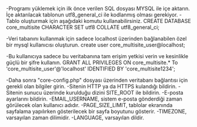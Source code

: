 -Programı yüklemek için ilk önce verilen SQL dosyası MYSQL ile içe aktarın. İçe aktarılacak tablonun utf8_general_ci ile kodlanmış olması gerekiyor. 
-Tablo oluşturmak için aşağıdaki komutu kullanabilirsiniz.
 CREATE DATABASE core_multisite CHARACTER SET utf8 COLLATE utf8_general_ci;

-Veri tabanını kullanmak için sadece localhost üzerinden bağlanabilen özel bir mysql kullanıcısı oluşturun.
 create user core_multisite_user@localhost;

-Bu kullanıcıya sadece bu veritabanına tam erişim yetkisi verin ve kesinlikle güçlü bir şifre kullanın.
 GRANT ALL PRIVILEGES ON core_multisite.* To 'core_multisite_user'@'localhost' IDENTIFIED BY 'core_multisite1234';

-Daha sonra "core-config.php" dosyası üzerinden veritabanı bağlantısı için gerekli olan bilgiler girin.
-Sitenin HTTP ya da HTTPS kulandığı bildirin.
-Sitenin sunucu üzerinde kurulduğu dizini SITE_ROOT ile bildirin.
-E-posta ayarlarını bildirin.
-EMAIL_USERNAME, sistem e-posta gönderdiği zaman görülecek olan kullanıcı adıdır.
-PAGE_SIZE_LIMIT, tablolar ekranında sayfalama yapılırken gösterilecek bir sayfa boyutunu gösterir.
-TIMEZONE, varsayılan zaman dilimidir.
-LANGUAGE, varsayılan dildir.
